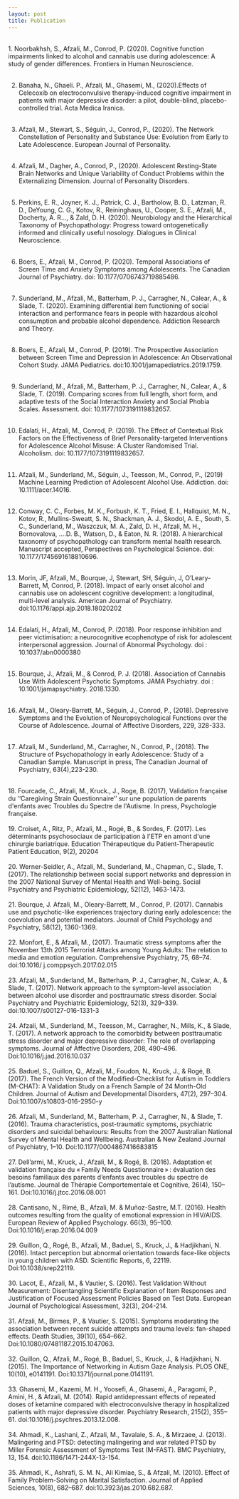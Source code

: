 ```yaml
---
layout: post
title: Publication
---
```


<br>
1.	Noorbakhsh, S., Afzali, M., Conrod, P. (2020). Cognitive function impairments linked to alcohol and cannabis use during adolescence: A study of gender differences. Frontiers in Human Neuroscience.<br><br>

2.	Banaha, N., Ghaeli. P., Afzali, M., Ghasemi, M., (2020).Effects of Celecoxib on electroconvulsive therapy-induced cognitive impairment in patients with major depressive disorder: a pilot, double-blind, placebo-controlled trial. Acta Medica Iranica. <br><br>

3.	Afzali, M., Stewart, S., Séguin, J., Conrod, P., (2020). The Network Constellation of Personality and Substance Use: Evolution from Early to Late Adolescence. European Journal of Personality.<br><br>

4.	Afzali, M., Dagher, A., Conrod, P., (2020). Adolescent Resting-State Brain Networks and Unique Variability of Conduct Problems within the Externalizing Dimension. Journal of Personality Disorders.<br><br>

5.	Perkins, E. R., Joyner, K. J., Patrick, C. J., Bartholow, B. D., Latzman, R. D., DeYoung, C. G., Kotov, R., Reininghaus, U., Cooper, S. E., Afzali, M., Docherty, A. R…, & Zald, D. H. (2020). Neurobiology and the Hierarchical Taxonomy of Psychopathology: Progress toward ontogenetically informed and clinically useful nosology. Dialogues in Clinical Neuroscience.<br><br>

6.	Boers, E., Afzali, M., Conrod, P. (2020). Temporal Associations of Screen Time and Anxiety Symptoms among Adolescents. The Canadian Journal of Psychiatry. doi: 10.1177/0706743719885486.<br><br>

7.	Sunderland, M., Afzali, M., Batterham, P. J., Carragher, N., Calear, A., & Slade, T. (2020). Examining differential item functioning of social interaction and performance fears in people with hazardous alcohol consumption and probable alcohol dependence. Addiction Research and Theory.<br><br>

8.	Boers, E., Afzali, M., Conrod, P. (2019). The Prospective Association between Screen Time and Depression in Adolescence: An Observational Cohort Study. JAMA Pediatrics. doi:10.1001/jamapediatrics.2019.1759.<br><br>

9.	Sunderland, M., Afzali, M., Batterham, P. J., Carragher, N., Calear, A., & Slade, T. (2019). Comparing scores from full length, short form, and adaptive tests of the Social Interaction Anxiety and Social Phobia Scales. Assessment. doi: 10.1177/1073191119832657.<br><br>

10.	Edalati, H., Afzali, M., Conrod, P. (2019). The Effect of Contextual Risk Factors on the Effectiveness of Brief Personality-targeted Interventions for Adolescence Alcohol Misuse: A Cluster Randomised Trial. Alcoholism. doi: 10.1177/1073191119832657.<br><br>

11.	Afzali, M., Sunderland, M., Séguin, J., Teesson, M., Conrod, P., (2019) Machine Learning Prediction of Adolescent Alcohol Use. Addiction. doi: 10.1111/acer.14016.<br><br>

12.	Conway, C. C., Forbes, M. K., Forbush, K. T., Fried, E. I., Hallquist, M. N., Kotov, R., Mullins-Sweatt, S. N., Shackman, A. J., Skodol, A. E., South, S. C., Sunderland, M., Waszczuk, M. A., Zald, D. H., Afzali, M. H., Bornovalova, ….D. B., Watson, D., & Eaton, N. R. (2018). A hierarchical taxonomy of psychopathology can transform mental health research. Manuscript accepted, Perspectives on Psychological Science. doi: 10.1177/1745691618810696.<br><br>

13.	Morin, JF, Afzali, M., Bourque, J, Stewart, SH, Séguin, J, O’Leary-Barrett, M, Conrod, P. (2018). Impact of early onset alcohol and cannabis use on adolescent cognitive development: a longitudinal, multi-level analysis. American Journal of Psychiatry. doi:10.1176/appi.ajp.2018.18020202<br><br>

14.	Edalati, H., Afzali, M., Conrod, P. (2018). Poor response inhibition and peer victimisation: a neurocognitive ecophenotype of risk for adolescent interpersonal aggression. Journal of Abnormal Psychology. doi : 10.1037/abn0000380<br><br>

15.	Bourque, J., Afzali, M., & Conrod, P. J. (2018). Association of Cannabis Use With Adolescent Psychotic Symptoms. JAMA Psychiatry. doi : 10.1001/jamapsychiatry. 2018.1330. <br><br>

16.	Afzali, M., Oleary-Barrett, M., Séguin, J., Conrod, P., (2018). Depressive Symptoms and the Evolution of Neuropsychological Functions over the Course of Adolescence. Journal of Affective Disorders, 229, 328-333.<br><br>

17.	Afzali, M., Sunderland, M., Carragher, N., Conrod, P., (2018). The Structure of Psychopathology in early Adolescence: Study of a Canadian Sample. Manuscript in press, The Canadian Journal of Psychiatry, 63(4),223-230. <br>
<br>
18.	Fourcade, C., Afzali, M., Kruck., J., Roge, B. (2017), Validation française du ‘‘Caregiving Strain Questionnaire’’ sur une population de parents d'enfants avec Troubles du Spectre de l'Autisme. In press, Psychologie française.<br>
<br>
19.	Croiset, A., Ritz, P., Afzali, M.., Rogé, B., & Sordes, F. (2017). Les déterminants psychosociaux de participation à l'ETP en amont d'une chirurgie bariatrique. Education Thérapeutique du Patient-Therapeutic Patient Education, 9(2), 20204<br>
<br>
20.	Werner-Seidler, A., Afzali, M., Sunderland, M., Chapman, C., Slade, T. (2017). The relationship between social support networks and depression in the 2007 National Survey of Mental Health and Well-being. Social Psychiatry and Psychiatric Epidemiology, 52(12), 1463-1473.<br>
<br>
21.	Bourque, J. Afzali, M., Oleary-Barrett, M., Conrod, P. (2017). Cannabis use and psychotic-like experiences trajectory during early adolescence: the coevolution and potential mediators. Journal of Child Psychology and Psychiatry, 58(12), 1360-1369.<br>
<br>
22.	Monfort, E., & Afzali, M., (2017). Traumatic stress symptoms after the November 13th 2015 Terrorist Attacks among Young Adults: The relation to media and emotion regulation. Comprehensive Psychiatry, 75, 68–74. doi:10.1016/ j.comppsych.2017.02.015<br>
<br>
23.	Afzali, M., Sunderland, M., Batterham, P. J., Carragher, N., Calear, A., & Slade, T. (2017). Network approach to the symptom-level association between alcohol use disorder and posttraumatic stress disorder. Social Psychiatry and Psychiatric Epidemiology, 52(3), 329–339.  doi:10.1007/s00127-016-1331-3<br>
<br>
24.	Afzali, M., Sunderland, M., Teesson, M., Carragher, N., Mills, K., & Slade, T. (2017). A network approach to the comorbidity between posttraumatic stress disorder and major depressive disorder: The role of overlapping symptoms. Journal of Affective Disorders, 208, 490–496. Doi:10.1016/j.jad.2016.10.037<br>
<br>
25.	Baduel, S., Guillon, Q., Afzali, M., Foudon, N., Kruck, J., & Rogé, B. (2017). The French Version of the Modified-Checklist for Autism in Toddlers (M-CHAT): A Validation Study on a French Sample of 24 Month-Old Children. Journal of Autism and Developmental Disorders, 47(2), 297–304. Doi:10.1007/s10803-016-2950-y<br>
<br>
26.	Afzali, M., Sunderland, M., Batterham, P. J., Carragher, N., & Slade, T. (2016). Trauma characteristics, post-traumatic symptoms, psychiatric disorders and suicidal behaviours: Results from the 2007 Australian National Survey of Mental Health and Wellbeing. Australian & New Zealand Journal of Psychiatry, 1–10. Doi:10.1177/0004867416683815<br>
<br>
27.	Dell’armi, M., Kruck, J., Afzali, M., & Rogé, B. (2016). Adaptation et validation française du « Family Needs Questionnaire » : évaluation des besoins familiaux des parents d’enfants avec troubles du spectre de l’autisme. Journal de Thérapie Comportementale et Cognitive, 26(4), 150–161. Doi:10.1016/j.jtcc.2016.08.001<br>
<br>
28.	Cantisano, N., Rimé, B., Afzali, M. & Muñoz-Sastre, M.T. (2016). Health outcomes resulting from the quality of emotional expression in HIV/AIDS. European Review of Applied Psychology. 66(3), 95–100. Doi:10.1016/j.erap.2016.04.009<br>
<br>
29.	Guillon, Q., Rogé, B., Afzali, M., Baduel, S., Kruck, J., & Hadjikhani, N. (2016). Intact perception but abnormal orientation towards face-like objects in young children with ASD. Scientific Reports, 6, 22119. Doi:10.1038/srep22119.<br>
<br>
30.	Lacot, E., Afzali, M., & Vautier, S. (2016). Test Validation Without Measurement: Disentangling Scientific Explanation of Item Responses and Justification of Focused Assessment Policies Based on Test Data. European Journal of Psychological Assessment, 32(3), 204-214.<br>
<br>
31.	Afzali, M., Birmes, P., & Vautier, S. (2015). Symptoms moderating the association between recent suicide attempts and trauma levels: fan-shaped effects. Death Studies, 39(10), 654–662. Doi:10.1080/07481187.2015.1047063.<br>
<br>
32.	Guillon, Q., Afzali, M., Rogé, B., Baduel, S., Kruck, J., & Hadjikhani, N. (2015). The Importance of Networking in Autism Gaze Analysis. PLOS ONE, 10(10), e0141191. Doi:10.1371/journal.pone.0141191.<br>
<br>
33.	Ghasemi, M., Kazemi, M. H., Yoosefi, A., Ghasemi, A., Paragomi, P., Amini, H., & Afzali, M. (2014). Rapid antidepressant effects of repeated doses of ketamine compared with electroconvulsive therapy in hospitalized patients with major depressive disorder. Psychiatry Research, 215(2), 355–61. doi:10.1016/j.psychres.2013.12.008.<br>
<br>
34.	Ahmadi, K., Lashani, Z., Afzali, M., Tavalaie, S. A., & Mirzaee, J. (2013). Malingering and PTSD: detecting malingering and war related PTSD by Miller Forensic Assessment of Symptoms Test (M-FAST). BMC Psychiatry, 13, 154. doi:10.1186/1471-244X-13-154.<br>
<br>
35.	Ahmadi, K., Ashrafi, S. M. N., Ali Kimiae, S., & Afzali, M. (2010). Effect of Family Problem-Solving on Marital Satisfaction. Journal of Applied Sciences, 10(8), 682–687. doi:10.3923/jas.2010.682.687.<br>
</p>
